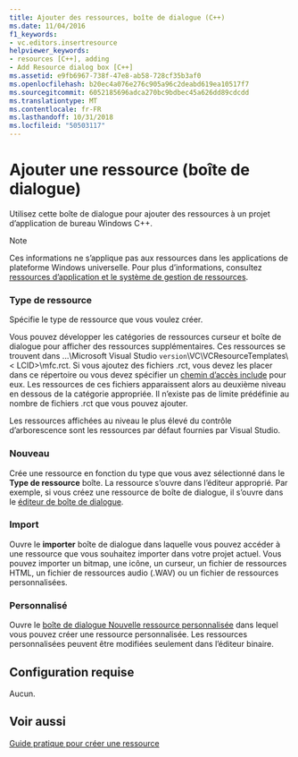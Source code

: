 ```yaml
---
title: Ajouter des ressources, boîte de dialogue (C++)
ms.date: 11/04/2016
f1_keywords:
- vc.editors.insertresource
helpviewer_keywords:
- resources [C++], adding
- Add Resource dialog box [C++]
ms.assetid: e9fb6967-738f-47e8-ab58-728cf35b3af0
ms.openlocfilehash: b20ec4a076e276c905a96c2deabd619ea10517f7
ms.sourcegitcommit: 6052185696adca270bc9bdbec45a626dd89cdcdd
ms.translationtype: MT
ms.contentlocale: fr-FR
ms.lasthandoff: 10/31/2018
ms.locfileid: "50503117"
---
```

# <a name="add-resource-dialog-box"></a>Ajouter une ressource (boîte de dialogue)

Utilisez cette boîte de dialogue pour ajouter des ressources à un projet d’application de bureau Windows C++.

> [!NOTE]
> Ces informations ne s’applique pas aux ressources dans les applications de plateforme Windows universelle. Pour plus d’informations, consultez [ressources d’application et le système de gestion de ressources](/windows/uwp/app-resources/).

### <a name="resource-type"></a>Type de ressource

Spécifie le type de ressource que vous voulez créer.

Vous pouvez développer les catégories de ressources curseur et boîte de dialogue pour afficher des ressources supplémentaires. Ces ressources se trouvent dans ...\Microsoft Visual Studio `version`\VC\VCResourceTemplates\\< LCID\>\mfc.rct. Si vous ajoutez des fichiers .rct, vous devez les placer dans ce répertoire ou vous devez spécifier un [chemin d’accès include](../windows/how-to-specify-include-directories-for-resources.md) pour eux. Les ressources de ces fichiers apparaissent alors au deuxième niveau en dessous de la catégorie appropriée. Il n’existe pas de limite prédéfinie au nombre de fichiers .rct que vous pouvez ajouter.

Les ressources affichées au niveau le plus élevé du contrôle d’arborescence sont les ressources par défaut fournies par Visual Studio.

### <a name="new"></a>Nouveau

Crée une ressource en fonction du type que vous avez sélectionné dans le **Type de ressource** boîte. La ressource s’ouvre dans l’éditeur approprié. Par exemple, si vous créez une ressource de boîte de dialogue, il s’ouvre dans le [éditeur de boîte de dialogue](../windows/dialog-editor.md).

### <a name="import"></a>Import

Ouvre le **importer** boîte de dialogue dans laquelle vous pouvez accéder à une ressource que vous souhaitez importer dans votre projet actuel. Vous pouvez importer un bitmap, une icône, un curseur, un fichier de ressources HTML, un fichier de ressources audio (.WAV) ou un fichier de ressources personnalisées.

### <a name="custom"></a>Personnalisé

Ouvre le [boîte de dialogue Nouvelle ressource personnalisée](../windows/new-custom-resource-dialog-box.md) dans lequel vous pouvez créer une ressource personnalisée. Les ressources personnalisées peuvent être modifiées seulement dans l’éditeur binaire.

## <a name="requirements"></a>Configuration requise

Aucun.

## <a name="see-also"></a>Voir aussi

[Guide pratique pour créer une ressource](../windows/how-to-create-a-resource.md)